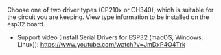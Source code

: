 Choose one of two driver types (CP210x or CH340), which is suitable for the circuit you are keeping. View type information to be installed on the esp32 board.
  - Support video (Install Serial Drivers for ESP32 (macOS, Windows, Linux)): https://www.youtube.com/watch?v=JmDxP4O4Trk
